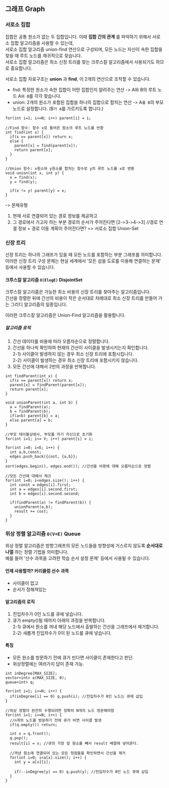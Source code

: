 ## 그래프 Graph

### 서로소 집합
집합은 공통 원소가 없는 두 집합입니다. 이때 **집합 간의 관계** 를 파악하기 위해서 서로소 집합 알고리즘을 사용할 수 있는데,  
서로소 집합 알고리즘 union-find 연산으로 구성되며, 모든 노드는 자신이 속한 집합을 찾을 때 루트 노드를 재귀적으로 찾습니다.  
서로소 집합 알고리즘은 최소 신장 트리를 찾는 크루스칼 알고리즘에서 사용되기도 하므로 중요합니다.  

서로소 집합 자료구조는 **union** 과 **find**, 이 2개의 연산으로 조작할 수 있습니다.  
- fnd: 특정한 원소가 속한 집합이 어떤 집합인지 알려주는 연산 -> A와 B의 루트 노드 A`와 B`를 각각 찾습니다.  
- union: 2개의 원소가 포함된 집합을 하나의 집합으로 합치는 연산 -> A`를 B`의 부모 노드로 설정합니다. (B`가 A`를 가르키도록 합니다.)  

```
for(int i=1; i<=N; i++) parent[i] = i;

//Find 함수: 함수 x로 들어온 원소의 루트 노드를 반환
int find(int x) {
  if(x == parent[x]) return x;
  else {
    parent[x] = find(parent[x]);
    return parent[x];
  }
}

//Union 함수: x원소와 y원소를 합치는 함수로 y의 루트 노드를 x로 변환
void union(int x, int y) {
  x = find(x);
  y = find(y);
  
  if(x != y) parent[y] = x;
}
```

-> 문제유형
1. 현재 서로 연결되어 있는 경로 정보를 제공하고
2. 그 경로에서 가고자 하는 부분 경로의 순서가 주어진다면 [2->3->4->3]
//경로 연결 정보 + 경로 이동 계획이 주어진다면? => 서로소 집합 Union-Set

### 신장 트리
신장 트리는 하나의 그래프가 있을 때 모든 노드를 포함하는 부분 그래프를 의미합니다.  
이러한 신장 트리 구성 문제는 현실 세계에서 '모든 섬을 도로를 이용해 연결하는 문제' 등에서 사용할 수 있습니다.  

#### 크루스칼 알고리즘 `O(ElogE)` DisjointSet
크루스칼 알고리즘은 가능한 최소 비용의 신장 트리를 찾아주는 알고리즘입니다.  
간선을 정렬한 뒤에 간선의 비용이 작은 순서대로 차례대로 최소 신장 트리를 만들어 가는 그리디 알고리즘의 일종입니다.  

이러한 크루스칼 알고리즘은 Union-Find 알고리즘을 활용합니다.  

##### 알고리즘 로직
1) 간선 데이터를 비용에 따라 오름차순으로 정렬합니다.  
2) 간선을 하나씩 확인하여 현재의 간선이 사이클을 발생시키는지 확인합니다.  
  2-1) 사이클이 발생하지 않는 경우 최소 신장 트리에 포함시킵니다.  
  2-2) 사이클이 발생하는 경우 최소 신장 트리에 포함시키지 않습니다.  
3) 모든 간선에 대해서 2번의 과정을 반복합니다.  
```
int findParent(int x) {
  if(x == parent[x]) return x;
  parent[x] = findParent(parent[x]);
  return parent[x];
}

void unionParent(int a, int b) {
  a = findParent(a);
  b = findParent(b);
  if(a<b) parent[b] = a;
  else parent[a] = b;
}
```

```
//부모 테이블상에서, 부모를 자기 자신으로 초기화
for(int i=1; i<= V; i++) parent[i] = i;

for(int i=0; i<E; i++) {
  int a,b,const;
  edges.push_back({cost, {a,b}};
}
sort(edges.begin(), edges.end()); //간선을 비용에 대해 오름차순으로 정렬

//모든 간선에 대해서 체크
for(int i=0; i<edges.size(); i++) {
  int const = edges[i].first;
  int a = edges[i].second.first;
  int b = edges[i].second.second;
  
  if(findParent(a) != findParent(b)) {
    unionParent(a,b);
    result += cost;
  }
}
```

### 위상 정렬 알고리즘 `O(V+E)` Queue
위상 정렬 알고리즘은 방향그래프의 모든 노드들을 방향성에 거스르지 않도록 **순서대로 나열** 하는 정렬 기법을 의미합니다.  
예를 들어 '선수 과목을 고려한 학습 순서 설정 문제' 등에서 사용될 수 있습니다. 

#### 언제 사용할까? **커리큘럼** **선수 과목**
- 사이클이 없고
- 순서가 정해져있는

#### 알고리즘의 로직
1) 진입차수가 0인 노드를 큐에 넣습니다.  
2) 큐가 empty()될 때까지 아래의 과정을 반복합니다.  
 2-1) 큐에서 원소를 꺼내 해당 노드에서 출발하는 간선을 그래프에서 제거합니다.  
 2-2) 새롭게 진입차수가 0이 된 노드를 큐에 넣습니다.

#### 특징
- 모든 원소를 방문하기 전에 큐가 빈다면 사이클이 존재한다고 판단.
- 위상정렬에는 여러가지 답이 존재 가능.

```
int inDegree[MAX_SIZE];
vector<int> a(MAX_SIZE, 0);
queue<int> q;

for(int i=1; i<=N; i++) {
  if(inDegree[i] == 0) q.push(i); //진입차수가 0인 노드는 큐에 삽입
}

//위상 정렬이 완전히 수행되려면 정확히 N개의 노드 방문해야함
for(int i=1; i<=N; i++) {
  //n개의 노드를 방문하기 전에 큐가 비면 사이클 발생
  if(q.empty()) return;
  
  int x = q.front();
  q.pop();
  result[i] = x; //큐의 가장 앞 원소를 빼서 result 배열에 넣어준다.
  
  //꺼낸 원소에 연결되어 있는 모든 정점들을 확인하면서 간선을 제거
  for(int i=0; i<a[x].size(); i++) {
    int y = a[x][i];
    
    if(--inDegree[y] == 0) q.push(y); //진입차수가 0인 노드 큐에 삽입
  }
}
```
